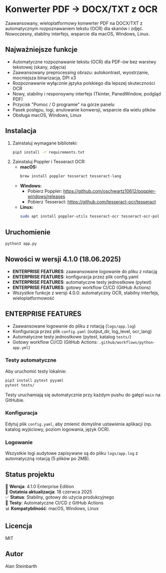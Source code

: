 # Konwerter PDF -> DOCX/TXT z OCR

Zaawansowany, wieloplatformowy konwerter PDF na DOCX/TXT z automatycznym rozpoznawaniem tekstu (OCR) dla skanów i zdjęć. Nowoczesny, stabilny interfejs, wsparcie dla macOS, Windows, Linux.

## Najważniejsze funkcje
- Automatyczne rozpoznawanie tekstu (OCR) dla PDF-ów bez warstwy tekstowej (skany, zdjęcia)
- Zaawansowany preprocessing obrazu: autokontrast, wyostrzanie, mocniejsza binarizacja, DPI x3
- Rozpoznawanie wyłącznie języka polskiego dla lepszej skuteczności OCR
- Nowy, stabilny i responsywny interfejs (Tkinter, PanedWindow, podgląd PDF)
- Przycisk "Pomoc / O programie" na górze panelu
- Pasek postępu, logi, anulowanie konwersji, wsparcie dla wielu plików
- Obsługa macOS, Windows, Linux

## Instalacja
1. Zainstaluj wymagane biblioteki:
   ```bash
   pip3 install -r requirements.txt
   ```
2. Zainstaluj Poppler i Tesseract OCR:
   - **macOS:**
     ```bash
     brew install poppler tesseract tesseract-lang
     ```
   - **Windows:**
     - Pobierz Poppler: https://github.com/oschwartz10612/poppler-windows/releases
     - Pobierz Tesseract: https://github.com/tesseract-ocr/tesseract
   - **Linux:**
     ```bash
     sudo apt install poppler-utils tesseract-ocr tesseract-ocr-pol
     ```

## Uruchomienie
```bash
python3 app.py
```

## Nowości w wersji 4.1.0 (18.06.2025)
- **ENTERPRISE FEATURES**: zaawansowane logowanie do pliku z rotacją
- **ENTERPRISE FEATURES**: konfiguracja przez plik config.yaml
- **ENTERPRISE FEATURES**: automatyczne testy jednostkowe (pytest)
- **ENTERPRISE FEATURES**: gotowy workflow CI/CD (GitHub Actions)
- Wszystkie funkcje z wersji 4.0.0: automatyczny OCR, stabilny interfejs, wieloplatformowość

## ENTERPRISE FEATURES

- Zaawansowane logowanie do pliku z rotacją (`logs/app.log`)
- Konfiguracja przez plik `config.yaml` (output_dir, log_level, ocr_lang)
- Automatyczne testy jednostkowe (pytest, katalog `tests/`)
- Gotowy workflow CI/CD (GitHub Actions: `.github/workflows/python-app.yml`)

### Testy automatyczne

Aby uruchomić testy lokalnie:

```bash
pip3 install pytest pyyaml
pytest tests/
```

Testy uruchamiają się automatycznie przy każdym pushu do gałęzi `main` na GitHubie.

### Konfiguracja

Edytuj plik `config.yaml`, aby zmienić domyślne ustawienia aplikacji (np. katalog wyjściowy, poziom logowania, język OCR).

### Logowanie

Wszystkie logi audytowe zapisywane są do pliku `logs/app.log` z automatyczną rotacją (5 plików po 2MB).

## Status projektu

🎯 **Wersja**: 4.1.0 Enterprise Edition  
📅 **Ostatnia aktualizacja**: 18 czerwca 2025  
✅ **Status**: Stabilny, gotowy do użycia produkcyjnego  
🔧 **Testy**: Automatyczne CI/CD z GitHub Actions  
📊 **Kompatybilność**: macOS, Windows, Linux  

## Licencja
MIT

## Autor
Alan Steinbarth
